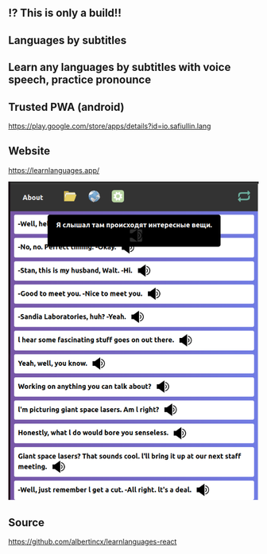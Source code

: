 
## ⁉️ This is only a build!!

## Languages by subtitles
## Learn any languages by subtitles with voice speech, practice pronounce

## Trusted PWA (android)

https://play.google.com/store/apps/details?id=io.safiullin.lang

## Website
https://learnlanguages.app/

![Screen](screen.png)

## Source
https://github.com/albertincx/learnlanguages-react

